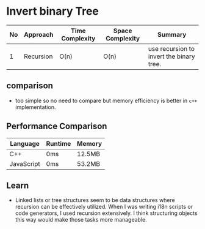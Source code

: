 # Invert binary Tree

| No  | Approach  | Time Complexity | Space Complexity | Summary                                  |
| --- | --------- | --------------- | ---------------- | ---------------------------------------- |
| 1   | Recursion | O(n)            | O(n)             | use recursion to invert the binary tree. |

## comparison

- too simple so no need to compare but memory efficiency is better in `c++` implementation.

## Performance Comparison

| Language   | Runtime | Memory |
| ---------- | ------- | ------ |
| C++        | 0ms     | 12.5MB |
| JavaScript | 0ms     | 53.2MB |

## Learn

- Linked lists or tree structures seem to be data structures where recursion can be effectively utilized. When I was writing i18n scripts or code generators, I used recursion extensively. I think structuring objects this way would make those tasks more manageable.
